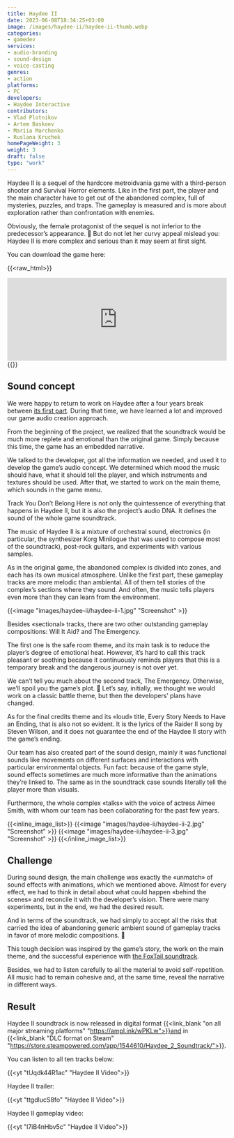 ```yaml
---
title: Haydee II
date: 2023-06-08T18:34:25+03:00
image: /images/haydee-ii/haydee-ii-thumb.webp
categories: 
- gamedev
services: 
- audio-branding
- sound-design
- voice-casting
genres:
- action
platforms:
- PC
developers:
- Haydee Interactive
contributors:
- Vlad Plotnikov
- Artem Baskoev
- Mariia Marchenko
- Ruslana Kruchek
homePageWeight: 3
weight: 3
draft: false
type: "work"
---
```


Haydee II is a sequel of the hardcore metroidvania game with a third-person shooter and Survival Horror elements. Like in the first part, the player and the main character have to get out of the abandoned complex, full of mysteries, puzzles, and traps. The gameplay is measured and is more about exploration rather than confrontation with enemies.

Obviously, the female protagonist of the sequel is not inferior to the predecessor’s appearance. 🙂 But do not let her curvy appeal mislead you: Haydee II is more complex and serious than it may seem at first sight.

You can download the game here:

{{<raw_html>}}
<iframe loading="lazy" src="https://store.steampowered.com/widget/1444650/" frameborder="0" width="100%" height="190"></iframe>
{{</raw_html>}}

## Sound concept

We were happy to return to work on Haydee after a four years break between [its first part](works/haydee). During that time, we have learned a lot and improved our game audio creation approach.

From the beginning of the project, we realized that the soundtrack would be much more replete and emotional than the original game. Simply because this time, the game has an embedded narrative.

We talked to the developer, got all the information we needed, and used it to develop the game’s audio concept. We determined which mood the music should have, what it should tell the player, and which instruments and textures should be used. After that, we started to work on the main theme, which sounds in the game menu.

Track You Don’t Belong Here is not only the quintessence of everything that happens in Haydee II, but it is also the project’s audio DNA. It defines the sound of the whole game soundtrack.

The music of Haydee II is a mixture of orchestral sound, electronics (in particular, the synthesizer Korg Minilogue that was used to compose most of the soundtrack), post-rock guitars, and experiments with various samples.

As in the original game, the abandoned complex is divided into zones, and each has its own musical atmosphere. Unlike the first part, these gameplay tracks are more melodic than ambiental. All of them tell stories of the complex’s sections where they sound. And often, the music tells players even more than they can learn from the environment.

{{<image "images/haydee-ii/haydee-ii-1.jpg" "Screenshot" >}}

Besides «sectional» tracks, there are two other outstanding gameplay compositions: Will It Aid? and The Emergency.

The first one is the safe room theme, and its main task is to reduce the player’s degree of emotional heat. However, it’s hard to call this track pleasant or soothing because it continuously reminds players that this is a temporary break and the dangerous journey is not over yet.

We can’t tell you much about the second track, The Emergency. Otherwise, we’ll spoil you the game’s plot. 🙂 Let’s say, initially, we thought we would work on a classic battle theme, but then the developers’ plans have changed.

As for the final credits theme and its «loud» title, Every Story Needs to Have an Ending, that is also not so evident. It is the lyrics of the Raider II song by Steven Wilson, and it does not guarantee the end of the Haydee II story with the game’s ending.

Our team has also created part of the sound design, mainly it was functional sounds like movements on different surfaces and interactions with particular environmental objects. Fun fact: because of the game style, sound effects sometimes are much more informative than the animations they’re linked to. The same as in the soundtrack case sounds literally tell the player more than visuals.

Furthermore, the whole complex «talks» with the voice of actress Aimee Smith, with whom our team has been collaborating for the past few years.

{{<inline_image_list>}}
{{<image "images/haydee-ii/haydee-ii-2.jpg" "Screenshot" >}}
{{<image "images/haydee-ii/haydee-ii-3.jpg" "Screenshot" >}}
{{</inline_image_list>}}

## Challenge

During sound design, the main challenge was exactly the «unmatch» of sound effects with animations, which we mentioned above. Almost for every effect, we had to think in detail about what could happen «behind the scenes» and reconcile it with the developer’s vision. There were many experiments, but in the end, we had the desired result.

And in terms of the soundtrack, we had simply to accept all the risks that carried the idea of ​​abandoning generic ambient sound of gameplay tracks in favor of more melodic compositions. 🙂

This tough decision was inspired by the game’s story, the work on the main theme, and the successful experience with [the FoxTail soundtrack](works/foxtail).

Besides, we had to listen carefully to all the material to avoid self-repetition. All music had to remain cohesive and, at the same time, reveal the narrative in different ways.

## Result

Haydee II soundtrack is now released in digital format {{<link_blank "on all major streaming platforms" "https://ampl.ink/wPKLw">}}and in {{<link_blank "DLC format on Steam" "https://store.steampowered.com/app/1544610/Haydee_2_Soundtrack/">}}.

You can listen to all ten tracks below:

{{<yt "tUqdk44R1ac" "Haydee II Video">}}

Haydee II trailer:

{{<yt "ttgdlucS8fo" "Haydee II Video">}}

Haydee II gameplay video:

{{<yt "l7iB4nHbv5c" "Haydee II Video">}}